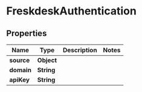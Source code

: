 

# FreskdeskAuthentication


## Properties

| Name | Type | Description | Notes |
|------------ | ------------- | ------------- | -------------|
|**source** | **Object** |  |  |
|**domain** | **String** |  |  |
|**apiKey** | **String** |  |  |



